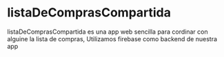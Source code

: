 # listaDeComprasCompartida
 listaDeComprasCompartida es una app web sencilla para cordinar con alguine la lista de compras, Utilizamos firebase como backend de nuestra app
